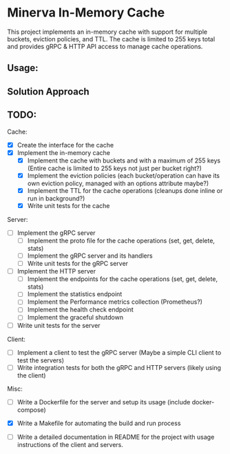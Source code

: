 # Minerva In-Memory Cache

This project implements an in-memory cache with support for multiple buckets, eviction policies, and TTL. 
The cache is limited to 255 keys total and provides gRPC & HTTP API access to manage cache operations.

## Usage:

## Solution Approach


## TODO:
Cache:
- [x] Create the interface for the cache
- [x] Implement the in-memory cache
    - [x] Implement the cache with buckets and with a maximum of 255 keys (Entire cache is limited to 255 keys not just per bucket right?)
    - [x] Implement the eviction policies (each bucket/operation can have its own eviction policy, managed with an options attribute maybe?)
    - [x] Implement the TTL for the cache operations (cleanups done inline or run in background?)
    - [x] Write unit tests for the cache

Server:
- [ ] Implement the gRPC server
    - [ ] Implement the proto file for the cache operations (set, get, delete, stats)
    - [ ] Implement the gRPC server and its handlers
    - [ ] Write unit tests for the gRPC server
- [ ] Implement the HTTP server
    - [ ] Implement the endpoints for the cache operations (set, get, delete, stats)
    - [ ] Implement the statistics endpoint
    - [ ] Implement the Performance metrics collection (Prometheus?)
    - [ ] Implement the health check endpoint
    - [ ] Implement the graceful shutdown
- [ ] Write unit tests for the server

Client:
- [ ] Implement a client to test the gRPC server (Maybe a simple CLI client to test the servers)
- [ ] Write integration tests for both the gRPC and HTTP servers (likely using the client)

Misc:
- [ ] Write a Dockerfile for the server and setup its usage (include docker-compose)
- [x] Write a Makefile for automating the build and run process
- [ ] Write a detailed documentation in README for the project with usage instructions of the client and servers.


